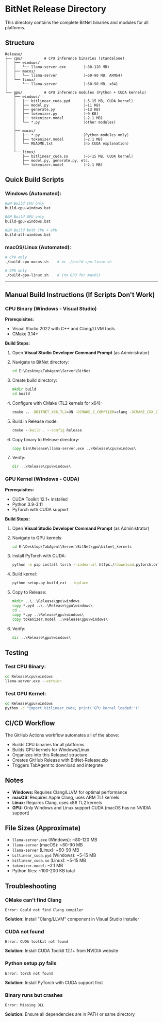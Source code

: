 # BitNet Release Directory

This directory contains the complete BitNet binaries and modules for all platforms.

## Structure

```
Release/
├── cpu/          # CPU inference binaries (standalone)
│   ├── windows/
│   │   └── llama-server.exe        (~80-120 MB)
│   ├── macos/
│   │   └── llama-server            (~60-90 MB, ARM64)
│   └── linux/
│       └── llama-server            (~60-90 MB, x64)
│
└── gpu/          # GPU inference modules (Python + CUDA kernels)
    ├── windows/
    │   ├── bitlinear_cuda.pyd      (~5-15 MB, CUDA kernel)
    │   ├── model.py                (~11 KB)
    │   ├── generate.py             (~13 KB)
    │   ├── tokenizer.py            (~9 KB)
    │   ├── tokenizer.model         (~2.1 MB)
    │   └── *.py                    (other modules)
    │
    ├── macos/
    │   ├── *.py                    (Python modules only)
    │   ├── tokenizer.model         (~2.1 MB)
    │   └── README.txt              (no CUDA explanation)
    │
    └── linux/
        ├── bitlinear_cuda.so       (~5-15 MB, CUDA kernel)
        ├── model.py, generate.py, etc.
        └── tokenizer.model         (~2.1 MB)
```

## Quick Build Scripts

### Windows (Automated):
```cmd
REM Build CPU only
build-cpu-windows.bat

REM Build GPU only
build-gpu-windows.bat

REM Build both CPU + GPU
build-all-windows.bat
```

### macOS/Linux (Automated):
```bash
# CPU only
./build-cpu-macos.sh    # or ./build-cpu-linux.sh

# GPU only
./build-gpu-linux.sh    # (no GPU for macOS)
```

---

## Manual Build Instructions (If Scripts Don't Work)

### CPU Binary (Windows - Visual Studio)

**Prerequisites:**
- Visual Studio 2022 with C++ and Clang/LLVM tools
- CMake 3.14+

**Build Steps:**

1. Open **Visual Studio Developer Command Prompt** (as Administrator)

2. Navigate to BitNet directory:
   ```cmd
   cd E:\Desktop\TabAgent\Server\BitNet
   ```

3. Create build directory:
   ```cmd
   mkdir build
   cd build
   ```

4. Configure with CMake (TL2 kernels for x64):
   ```cmd
   cmake .. -DBITNET_X86_TL2=ON -DCMAKE_C_COMPILER=clang -DCMAKE_CXX_COMPILER=clang++ -T ClangCL
   ```

5. Build in Release mode:
   ```cmd
   cmake --build . --config Release
   ```

6. Copy binary to Release directory:
   ```cmd
   copy bin\Release\llama-server.exe ..\Release\cpu\windows\
   ```

7. Verify:
   ```cmd
   dir ..\Release\cpu\windows\
   ```

### GPU Kernel (Windows - CUDA)

**Prerequisites:**
- CUDA Toolkit 12.1+ installed
- Python 3.9-3.11
- PyTorch with CUDA support

**Build Steps:**

1. Open **Visual Studio Developer Command Prompt** (as Administrator)

2. Navigate to GPU kernels:
   ```cmd
   cd E:\Desktop\TabAgent\Server\BitNet\gpu\bitnet_kernels
   ```

3. Install PyTorch with CUDA:
   ```cmd
   python -m pip install torch --index-url https://download.pytorch.org/whl/cu121
   ```

4. Build kernel:
   ```cmd
   python setup.py build_ext --inplace
   ```

5. Copy to Release:
   ```cmd
   mkdir ..\..\Release\gpu\windows
   copy *.pyd ..\..\Release\gpu\windows\
   cd ..
   copy *.py ..\Release\gpu\windows\
   copy tokenizer.model ..\Release\gpu\windows\
   ```

6. Verify:
   ```cmd
   dir ..\Release\gpu\windows\
   ```

## Testing

### Test CPU Binary:
```cmd
cd Release\cpu\windows
llama-server.exe --version
```

### Test GPU Kernel:
```cmd
cd Release\gpu\windows
python -c "import bitlinear_cuda; print('GPU kernel loaded!')"
```

## CI/CD Workflow

The GitHub Actions workflow automates all of the above:
- Builds CPU binaries for all platforms
- Builds GPU kernels for Windows/Linux
- Organizes into this Release/ structure
- Creates GitHub Release with BitNet-Release.zip
- Triggers TabAgent to download and integrate

## Notes

- **Windows:** Requires Clang/LLVM for optimal performance
- **macOS:** Requires Apple Clang, uses ARM TL1 kernels
- **Linux:** Requires Clang, uses x86 TL2 kernels
- **GPU:** Only Windows and Linux support CUDA (macOS has no NVIDIA support)

## File Sizes (Approximate)

- `llama-server.exe` (Windows): ~80-120 MB
- `llama-server` (macOS): ~60-90 MB
- `llama-server` (Linux): ~60-90 MB
- `bitlinear_cuda.pyd` (Windows): ~5-15 MB
- `bitlinear_cuda.so` (Linux): ~5-15 MB
- `tokenizer.model`: ~2.1 MB
- Python files: ~100-200 KB total

## Troubleshooting

### CMake can't find Clang
```
Error: Could not find Clang compiler
```
**Solution:** Install "Clang/LLVM" component in Visual Studio Installer

### CUDA not found
```
Error: CUDA toolkit not found
```
**Solution:** Install CUDA Toolkit 12.1+ from NVIDIA website

### Python setup.py fails
```
Error: torch not found
```
**Solution:** Install PyTorch with CUDA support first

### Binary runs but crashes
```
Error: Missing DLL
```
**Solution:** Ensure all dependencies are in PATH or same directory

